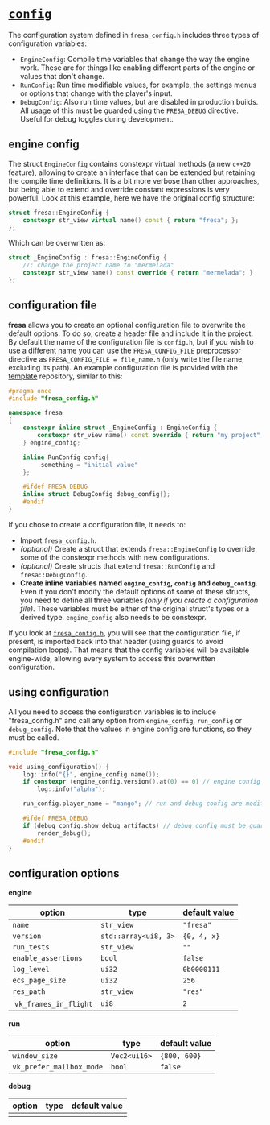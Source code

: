 # [`config`](https://github.com/josekoalas/fresa/blob/main/core/fresa_config.h)

The configuration system defined in `fresa_config.h` includes three types of configuration variables:

- `EngineConfig`: Compile time variables that change the way the engine work. These are for things like enabling different parts of the engine or values that don't change.
- `RunConfig`: Run time modifiable values, for example, the settings menus or options that change with the player's input.
- `DebugConfig`: Also run time values, but are disabled in production builds. All usage of this must be guarded using the `FRESA_DEBUG` directive. Useful for debug toggles during development.

## engine config

The struct `EngineConfig` contains constexpr virtual methods (a new `c++20` feature), allowing to create an interface that can be extended but retaining the compile time definitions. It is a bit more verbose than other approaches, but being able to extend and override constant expressions is very powerful. Look at this example, here we have the original config structure:

```cpp
struct fresa::EngineConfig {
    constexpr str_view virtual name() const { return "fresa"; };
};
```

Which can be overwritten as:

```cpp
struct _EngineConfig : fresa::EngineConfig {
    //: change the project name to "mermelada"
    constexpr str_view name() const override { return "mermelada"; }
};
```

## configuration file

**fresa** allows you to create an optional configuration file to overwrite the default options. To do so, create a header file and include it in the project. By default the name of the configuration file is `config.h`, but if you wish to use a different name you can use the `FRESA_CONFIG_FILE` preprocessor directive as `FRESA_CONFIG_FILE = file_name.h` (only write the file name, excluding its path). An example configuration file is provided with the [template](https://github.com/josekoalas/mermelada) repository, similar to this:

```cpp title="config.h"
#pragma once
#include "fresa_config.h"

namespace fresa
{
    constexpr inline struct _EngineConfig : EngineConfig {
        constexpr str_view name() const override { return "my project"; }
    } engine_config;

    inline RunConfig config{
        .something = "initial value"
    };

    #ifdef FRESA_DEBUG
    inline struct DebugConfig debug_config{};
    #endif
}
```

If you chose to create a configuration file, it needs to:

- Import `fresa_config.h`.
- _(optional)_ Create a struct that extends `fresa::EngineConfig` to override some of the constexpr methods with new configurations.
- _(optional)_ Create structs that extend `fresa::RunConfig` and `fresa::DebugConfig`.
- **Create inline variables named `engine_config`, `config` and `debug_config`.** Even if you don't modify the default options of some of these structs, you need to define all three variables _(only if you create a configuration file)_. These variables must be either of the original struct's types or a derived type. `engine_config` also needs to be constexpr.

If you look at [`fresa_config.h`](https://github.com/josekoalas/fresa/blob/main/core/fresa_config.h), you will see that the configuration file, if present, is imported back into that header (using guards to avoid compilation loops). That means that the config variables will be available engine-wide, allowing every system to access this overwritten configuration.

## using configuration

All you need to access the configuration variables is to include "fresa_config.h" and call any option from `engine_config`, `run_config` or `debug_config`. Note that the values in engine config are functions, so they must be called.

```cpp
#include "fresa_config.h"

void using_configuration() {
    log::info("{}", engine_config.name());
    if constexpr (engine_config.version().at(0) == 0) // engine config can be used in compile time expressions
        log::info("alpha");

    run_config.player_name = "mango"; // run and debug config are modifyable

    #ifdef FRESA_DEBUG
    if (debug_config.show_debug_artifacts) // debug config must be guarded
        render_debug();
    #endif
}
```

## configuration options

**engine**

| option | type | default value |
|---|---|---|
| `name` | `str_view` | `"fresa"` |
| `version` | `std::array<ui8, 3>` | `{0, 4, x}` |
| `run_tests` | `str_view` | `""` |
| `enable_assertions` | `bool` | `false` |
| `log_level` | `ui32` | `0b0000111` |
| `ecs_page_size` | `ui32` | `256` |
| `res_path` | `str_view` | `"res"` |
| `vk_frames_in_flight` | `ui8` | `2` |

**run**

| option | type | default value |
|---|---|---|
| `window_size` | `Vec2<ui16>` | `{800, 600}` |
| `vk_prefer_mailbox_mode` | `bool` | `false` |

**debug**

| option | type | default value |
|---|---|---|
|  |  |  |